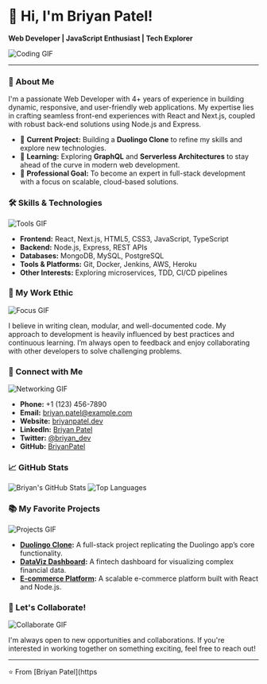 # 👋 Hi, I'm Briyan Patel!

**Web Developer | JavaScript Enthusiast | Tech Explorer**

![Coding GIF](https://media.giphy.com/media/13HgwGsXF0aiGY/giphy.gif)

---

### 🚀 About Me

I'm a passionate Web Developer with 4+ years of experience in building dynamic, responsive, and user-friendly web applications. My expertise lies in crafting seamless front-end experiences with React and Next.js, coupled with robust back-end solutions using Node.js and Express.

- 🔭 **Current Project:** Building a **Duolingo Clone** to refine my skills and explore new technologies.
- 🌱 **Learning:** Exploring **GraphQL** and **Serverless Architectures** to stay ahead of the curve in modern web development.
- 💼 **Professional Goal:** To become an expert in full-stack development with a focus on scalable, cloud-based solutions.

### 🛠️ Skills & Technologies

![Tools GIF](https://media.giphy.com/media/f3iwJFOVOwuy7K6FFw/giphy.gif)

- **Frontend:** React, Next.js, HTML5, CSS3, JavaScript, TypeScript
- **Backend:** Node.js, Express, REST APIs
- **Databases:** MongoDB, MySQL, PostgreSQL
- **Tools & Platforms:** Git, Docker, Jenkins, AWS, Heroku
- **Other Interests:** Exploring microservices, TDD, CI/CD pipelines

### 🌟 My Work Ethic

![Focus GIF](https://media.giphy.com/media/xT9IgG50Fb7Mi0prBC/giphy.gif)

I believe in writing clean, modular, and well-documented code. My approach to development is heavily influenced by best practices and continuous learning. I’m always open to feedback and enjoy collaborating with other developers to solve challenging problems.

### 🔗 Connect with Me

![Networking GIF](https://media.giphy.com/media/13r7k3Vz6k8KYM/giphy.gif)

- **Phone:** +1 (123) 456-7890
- **Email:** briyan.patel@example.com
- **Website:** [briyanpatel.dev](https://yourwebsite.com)
- **LinkedIn:** [Briyan Patel](https://linkedin.com/in/briyanpatel)
- **Twitter:** [@briyan_dev](https://twitter.com/yourhandle)
- **GitHub:** [BriyanPatel](https://github.com/BriyanPatel)

### 📈 GitHub Stats

![Briyan's GitHub Stats](https://github-readme-stats.vercel.app/api?username=BriyanPatel&show_icons=true&theme=radical&count_private=true&include_all_commits=true&token=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)
![Top Languages](https://github-readme-stats.vercel.app/api/top-langs/?username=BriyanPatel&layout=compact&theme=radical&count_private=true&token=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)

### 📚 My Favorite Projects

![Projects GIF](https://media.giphy.com/media/xT9IgzoKnwFNmISR8I/giphy.gif)

- **[Duolingo Clone](#):** A full-stack project replicating the Duolingo app’s core functionality.
- **[DataViz Dashboard](#):** A fintech dashboard for visualizing complex financial data.
- **[E-commerce Platform](#):** A scalable e-commerce platform built with React and Node.js.

### 📧 Let's Collaborate!

![Collaborate GIF](https://media.giphy.com/media/3o7buirYcmV5nSwIRW/giphy.gif)

I'm always open to new opportunities and collaborations. If you're interested in working together on something exciting, feel free to reach out!

---

⭐️ From [Briyan Patel](https
